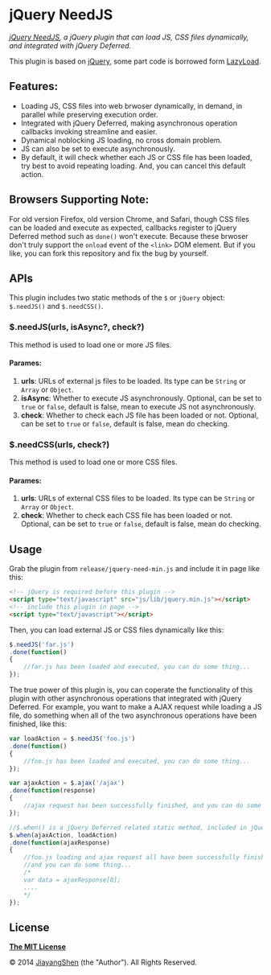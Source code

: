 # jQuery NeedJS
*[jQuery NeedJS](https://github.com/JiayangShen/jquery-need), a jQuery plugin that can load JS, CSS files dynamically, and integrated with jQuery Deferred.*

This plugin is based on [jQuery](http://jquery.com), some part code is borrowed form [LazyLoad](https://github.com/rgrove/lazyload).

## Features:

- Loading JS, CSS files into web brwoser dynamically, in demand, in parallel while preserving execution order.
- Integrated with jQuery Deferred, making asynchronous operation callbacks invoking streamline and easier.
- Dynamical noblocking JS loading, no cross domain problem.
- JS can also be set to execute asynchronously.
- By default, it will check whether each JS or CSS file has been loaded, try best to avoid repeating loading. And, you can cancel this default action.

## Browsers Supporting Note:

For old version Firefox, old version Chrome, and Safari, though CSS files can be loaded and execute as expected, callbacks register to jQuery Deferred method such as `done()` won't execute. Because these brwoser don't truly support the `onload` event of the `<link>` DOM element. But if you like, you can fork this repository and fix the bug by yourself.

## APIs

This plugin includes two static methods of the `$` or `jQuery` object: `$.needJS()` and `$.needCSS()`.

### $.needJS(urls, isAsync?, check?)

This method is used to load one or more JS files.
#### Parames:
1. **urls**: URLs of external js files to be loaded. Its type can be `String` or `Array` or `Object`.
2. **isAsync**: Whether to execute JS asynchronously. Optional, can be set to `true` or `false`, default is false, mean to execute JS not asynchronously.
3. **check**: Whether to check each JS file has been loaded or not. Optional, can be set to `true` or `false`, default is false, mean do checking.

### $.needCSS(urls, check?)

This method is used to load one or more CSS files.
#### Parames:
1. **urls**: URLs of external CSS files to be loaded. Its type can be `String` or `Array` or `Object`.
3. **check**: Whether to check each CSS file has been loaded or not. Optional, can be set to `true` or `false`, default is false, mean do checking.

## Usage

Grab the plugin from `release/jquery-need-min.js` and include it in page like this:

```html
<!-- jQuery is required before this plugin -->
<script type="text/javascript" src="js/lib/jquery.min.js"></script>
<!-- include this plugin in page -->
<script type="text/javascript"></script>
```

Then, you can load external JS or CSS files dynamically like this:

```js
$.needJS('far.js')
.done(function()
{
    //far.js has been loaded and executed, you can do some thing...
});
```

The true power of this plugin is, you can coperate the functionality of this plugin with other asynchronous operations that integrated with jQuery Deferred. For example, you want to make a AJAX request while loading a JS file, do something when all of the two asynchronous operations have been finished, like this:

```js
var loadAction = $.needJS('foo.js')
.done(function()
{
    //foo.js has been loaded and executed, you can do some thing...
});

var ajaxAction = $.ajax('/ajax')
.done(function(response)
{
    //ajax request has been successfully finished, and you can do some thing...
});

//$.when() is a jQuery Deferred related static method, included in jQuery itself.
$.when(ajaxAction, loadAction)
.done(function(ajaxResponse)
{
    //foo.js loading and ajax request all have been successfully finished,
    //and you can do some thing...
    /*
    var data = ajaxResponse[0];
    ....
    */
});
```

## License

**[The MIT License](http://www.opensource.org/licenses/MIT)**

© 2014 [JiayangShen](https://github.com/JiayangShen) (the "Author").
All Rights Reserved.